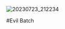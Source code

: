 ![20230723_212234](https://github.com/5kidRo0t/Evil_Batch/assets/137389975/473a7e4a-a584-43ba-a6c3-3288ec4391e3)

#Evil Batch
